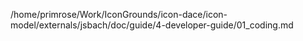 /home/primrose/Work/IconGrounds/icon-dace/icon-model/externals/jsbach/doc/guide/4-developer-guide/01_coding.md